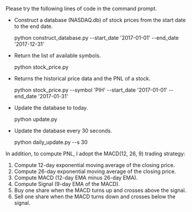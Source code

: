 Please try the following lines of code in the command prompt.
- Construct a database (NASDAQ.db) of stock prices from the start date to the end date.

  python construct_database.py --start_date '2017-01-01' --end_date '2017-12-31'
  
- Return the list of available symbols. 
  
  python stock_price.py
  
- Returns the historical price data and the PNL of a stock.
  
  python stock_price.py --symbol 'PIH' --start_date '2017-01-01' --end_date '2017-01-31'
  
- Update the database to today.
  
  python update.py

- Update the database every 30 seconds.
  
  python daily_update.py --s 30

In addition, to compute PNL, I adopt the MACD(12, 26, 9) trading strategy: 
1. Compute 12-day exponential moving average of the closing price.
2. Compute 26-day exponential moving average of the closing price.
3. Compute MACD (12-day EMA minus 26-day EMA).
4. Compute Signal (9-day EMA of the MACD).
5. Buy one share when the MACD turns up and crosses above the signal.
6. Sell one share when the MACD turns down and crosses below the signal.
